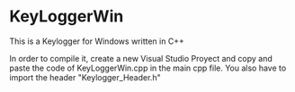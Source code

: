 # KeyLoggerWin

This is a Keylogger for Windows written in C++


In order to compile it, create a new Visual Studio Proyect and copy and paste the code of KeyLoggerWin.cpp in the main cpp file. You also have to import the header "Keylogger_Header.h"